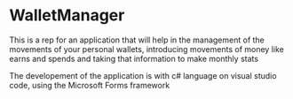 # WalletManager
This is a rep for an application that will help in the management of the movements of your personal wallets, introducing movements of money like earns and spends and taking that information to make monthly stats

The developement of the application is with c# language on visual studio code, using the Microsoft Forms framework